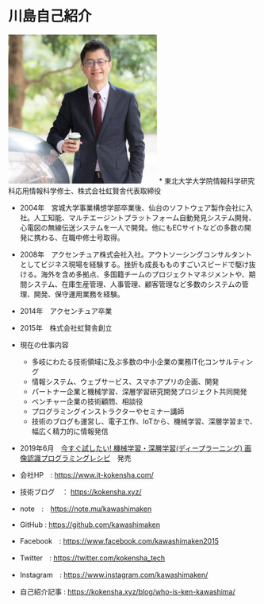 # 川島自己紹介
<img src="assets/kawashima.jpg" width=300/>
* 東北大学大学院情報科学研究科応用情報科学修士、株式会社虹賢舎代表取締役

* 2004年　宮城大学事業構想学部卒業後、仙台のソフトウェア製作会社に入社。人工知能、マルチエージントプラットフォーム自動発見システム開発、心電図の無線伝送システムを一人で開発。他にもECサイトなどの多数の開発に携わる、在職中修士号取得。
* 2008年　アクセンチュア株式会社入社。アウトソーシングコンサルタントとしてビジネス現場を経験する。挫折も成長もものすごいスピードで駆け抜ける。海外を含め多拠点、多国籍チームのプロジェクトマネジメントや、期間システム、在庫生産管理、人事管理、顧客管理など多数のシステムの管理、開発、保守運用業務を経験。
* 2014年　アクセンチュア卒業
* 2015年　株式会社虹賢舎創立
* 現在の仕事内容
  - 多岐にわたる技術領域に及ぶ多数の中小企業の業務IT化コンサルティング
  - 情報システム、ウェブサービス、スマホアプリの企画、開発
  - パートナー企業と機械学習、深層学習研究開発プロジェクト共同開発
  - ベンチャー企業の技術顧問、相談役
  - プログラミングインストラクターやセミナー講師
  - 技術のブログも運営し、電子工作、IoTから、機械学習、深層学習まで、幅広く精力的に情報発信
  
* 2019年6月　[今すぐ試したい! 機械学習・深層学習(ディープラーニング) 画像認識プログラミングレシピ](https://www.amazon.co.jp/dp/4798056839)　発売


* 会社HP　: https://www.it-kokensha.com/
* 技術ブログ　： https://kokensha.xyz/
* note　:　https://note.mu/kawashimaken
* GitHub : https://github.com/kawashimaken
* Facebook　: https://www.facebook.com/kawashimaken2015
* Twitter　: https://twitter.com/kokensha_tech
* Instagram　: https://www.instagram.com/kawashimaken/
* 自己紹介記事 : https://kokensha.xyz/blog/who-is-ken-kawashima/
